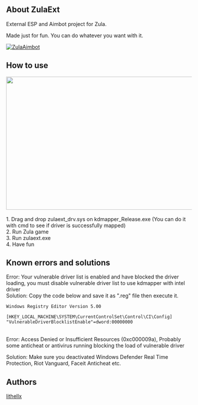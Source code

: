 ## About ZulaExt
External ESP and Aimbot project for Zula. 

Made just for fun. You can do whatever you want with it.

[![ZulaAimbot](https://img.shields.io/github/downloads/lithellx/zulaext/total?style=for-the-badge&label=zulaext%20Downloads&color=red)](https://github.com/lithellx/zulaext/releases)

## How to use
<a href="https://streamable.com/nimbcy">
    <img src="https://cdn-cf-east.streamable.com/image/nimbcy.jpg" width="640" height="360"/>
</a>
<br><br>
1. Drag and drop zulaext_drv.sys on kdmapper_Release.exe (You can do it with cmd to see if driver is successfully mapped)<br>
2. Run Zula game<br>
3. Run zulaext.exe<br>
4. Have fun

<br>

## Known errors and solutions
Error: Your vulnerable driver list is enabled and have blocked the driver loading, you must disable vulnerable driver list to use kdmapper with intel driver
<br>
Solution: Copy the code below and save it as ".reg" file then execute it.
```
Windows Registry Editor Version 5.00

[HKEY_LOCAL_MACHINE\SYSTEM\CurrentControlSet\Control\CI\Config]
"VulnerableDriverBlocklistEnable"=dword:00000000
```
<br>
Error: Access Denied or Insufficient Resources (0xc000009a), Probably some anticheat or antivirus running blocking the load of vulnerable driver

Solution: Make sure you deactivated Windows Defender Real Time Protection, Riot Vanguard, Faceit Anticheat etc. 

## Authors
[lithellx](https://github.com/lithellx)
